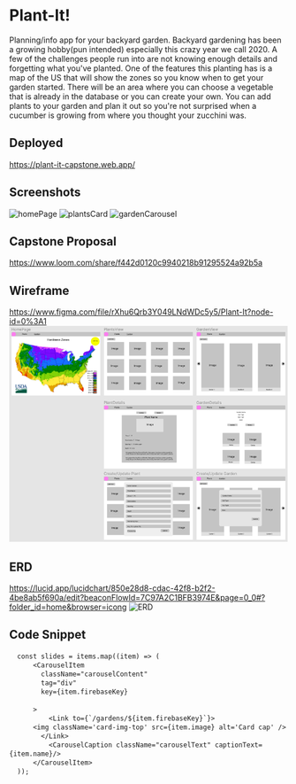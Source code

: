 # Plant-It!
Planning/info app for your backyard garden. Backyard gardening has been a growing hobby(pun intended) especially this crazy year we call 2020. A few of the challenges people run into are not knowing enough details and forgetting what you've planted. One of the features this planting has is a map of the US that will show the zones so you know when to get your garden started. There will be an area where you can choose a vegetable that is already in the database or you can create your own. You can add plants to your garden and plan it out so you're not surprised when a cucumber is growing from where you thought your zucchini was.

## Deployed
https://plant-it-capstone.web.app/ 

## Screenshots
![homePage](https://user-images.githubusercontent.com/67443077/102680113-1855ef80-417b-11eb-960f-bbd8f488b431.png)
![plantsCard](https://user-images.githubusercontent.com/67443077/102680114-19871c80-417b-11eb-896d-1068f189a348.png)
![gardenCarousel](https://user-images.githubusercontent.com/67443077/102680115-1b50e000-417b-11eb-8349-5423fe8caf7c.png)

## Capstone Proposal
https://www.loom.com/share/f442d0120c9940218b91295524a92b5a

## Wireframe
https://www.figma.com/file/rXhu6Qrb3Y049LNdWDc5y5/Plant-It?node-id=0%3A1
![wireframe](images/plantItWireframe.png)

## ERD
https://lucid.app/lucidchart/850e28d8-cdac-42f8-b2f2-4be8ab5f690a/edit?beaconFlowId=7C97A2C1BFB3974E&page=0_0#?folder_id=home&browser=icong
![ERD](https://user-images.githubusercontent.com/67443077/101420610-2e7cc980-38b8-11eb-99cb-69587fde3046.png)

## Code Snippet
```
  const slides = items.map((item) => (
      <CarouselItem
        className="carouselContent"
        tag="div"
        key={item.firebaseKey}

      >
          <Link to={`/gardens/${item.firebaseKey}`}>
      <img className='card-img-top' src={item.image} alt='Card cap' />
        </Link>
          <CarouselCaption className="carouselText" captionText={item.name}/>
      </CarouselItem>
  ));
  ```
